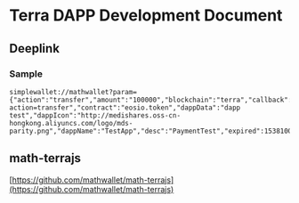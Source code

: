 # Terra DAPP Development Document

## Deeplink

### Sample

```
simplewallet://mathwallet?param={"action":"transfer","amount":"100000","blockchain":"terra","callback":"customscheme://customhost?action=transfer","contract":"eosio.token","dappData":"dapp test","dappIcon":"http://medishares.oss-cn-hongkong.aliyuncs.com/logo/mds-parity.png","dappName":"TestApp","desc":"PaymentTest","expired":1538100593,"from":"terra17lmam6zguazs5q5u6z5mmx76uj63gldnse2pdp","precision":6,"protocol":"SimpleWallet","symbol":"uluna","to":"terra1zag00ms9m3hnza8ftfs2n7zsedg74c30l2x2cy","version":"1.0"}
```
## math-terrajs

[https://github.com/mathwallet/math-terrajs](https://github.com/mathwallet/math-terrajs)

